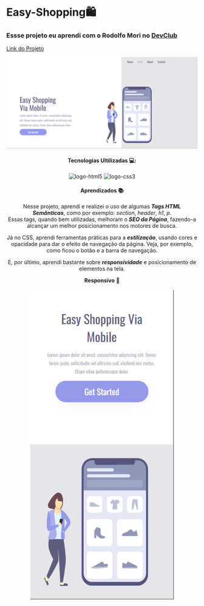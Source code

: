<h1>Easy-Shopping🛍️</h1>

<h3>Essse projeto eu aprendi com o Rodolfo Mori no <a href="https://rodolfomori.com.br/devclub-n1/">DevClub</a></h3>

<a href="https://danmoraes1.github.io/Easy-Shopping/">Link do Projeto<a/>

<img src="https://github.com/Danmoraes1/Easy-Shopping/blob/main/assets/EasyShopping1.png?raw=true"> 

<div align="center">
  
<h4> Tecnologias Ultilizadas 💻: </h4>
<img src="https://img.shields.io/badge/HTML5-E34F26?style=for-the-badge&logo=html5&logoColor=white" alt="logo-html5">
<img src="https://img.shields.io/badge/CSS3-1572B6?style=for-the-badge&logo=css3&logoColor=white" alt="logo-css3">

<h4> Aprendizados 📚 </h4>
<p>Nesse projeto, aprendi e realizei o uso de algumas <strong><i>Tags HTML Semânticas</i></strong>, como por exemplo: <i>section</i>, <i>header</i>, <i>h1</i>, <i>p</i>.<br>
Essas tags, quando bem utilizadas, melhoram o <strong><i>SEO da Página</i></strong>, fazendo-a alcançar um melhor posicionamento nos motores de busca.</p>

<p>Já no CSS, aprendi ferramentas práticas para a <strong><i>estilização</i></strong>, usando cores e opacidade para dar o efeito de navegação da página. Veja, por exemplo, como ficou o botão e a barra de navegação.</p>

<p>E, por último, aprendi bastante sobre <strong><i>responsividade</i></strong> e posicionamento de elementos na tela.</p>




<strong>Responsivo</strong> 📱
<br>
<br>
<img src="https://github.com/Danmoraes1/Easy-Shopping/blob/main/assets/EasyShopping2.png?raw=true" >  
</div>




